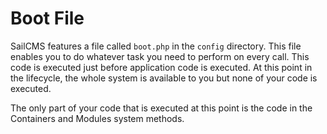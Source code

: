 # Boot File  <Badge type="tip" text="3.0.0" />

SailCMS features a file called `boot.php` in the `config` directory. This file enables you to do whatever task you
need to perform on every call. This code is executed just before application code is executed. At this point in the 
lifecycle, the whole system is available to you but none of your code is executed.

The only part of your code that is executed at this point is the code in the Containers and Modules system methods.